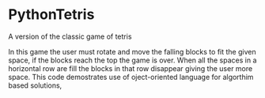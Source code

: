 # PythonTetris
A version of the classic game of tetris

In this game the user must rotate and move the falling blocks to fit the given space, if the blocks reach the top the game is over.
When all the spaces in a horizontal row are fill the blocks in that row disappear giving the user more space.
This code demostrates use of oject-oriented language for algorthim based solutions, 

